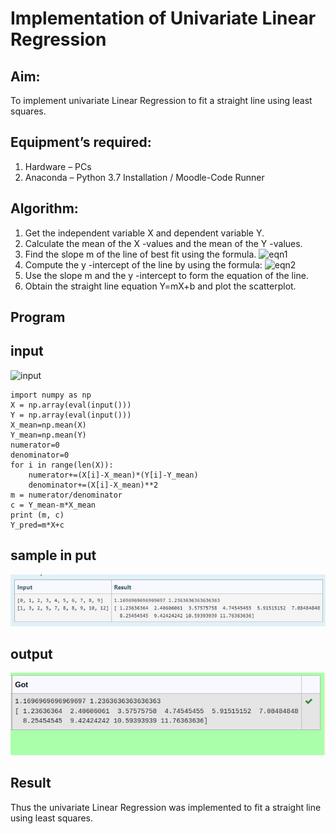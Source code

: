 # Implementation of Univariate Linear Regression
## Aim:
To implement univariate Linear Regression to fit a straight line using least squares.
## Equipment’s required:
1.	Hardware – PCs
2.	Anaconda – Python 3.7 Installation / Moodle-Code Runner
## Algorithm:
1.	Get the independent variable X and dependent variable Y.
2.	Calculate the mean of the X -values and the mean of the Y -values.
3.	Find the slope m of the line of best fit using the formula.
 ![eqn1](./eq1.jpg)
4.	Compute the y -intercept of the line by using the formula:
![eqn2](./eq2.jpg)  
5.	Use the slope m and the y -intercept to form the equation of the line.
6.	Obtain the straight line equation Y=mX+b and plot the scatterplot.
## Program

## input
![input](./input.jpg)
```
import numpy as np
X = np.array(eval(input()))
Y = np.array(eval(input()))
X_mean=np.mean(X)
Y_mean=np.mean(Y)
numerator=0
denominator=0
for i in range(len(X)):
    numerator+=(X[i]-X_mean)*(Y[i]-Y_mean)
    denominator+=(X[i]-X_mean)**2
m = numerator/denominator
c = Y_mean-m*X_mean
print (m, c)
Y_pred=m*X+c

```
## sample in put

![output](./i1.png)

## output 
![output](./out1.png)

## Result
Thus the univariate Linear Regression was implemented to fit a straight line using least squares.

